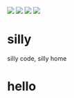 ![](https://img.shields.io/badge/%E6%B2%81%E8%B7%AF-iQinlu-blue)   ![](https://img.shields.io/github/watchers/iQinlu/silly.svg)  ![](https://img.shields.io/github/stars/iQinlu/silly.svg)  ![](https://img.shields.io/github/forks/iQinlu/silly.svg)

# silly
silly code, silly home

# hello
